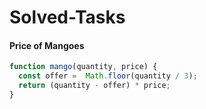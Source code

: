 # Solved-Tasks
#### Price of Mangoes
````javascript
function mango(quantity, price) {
  const offer =  Math.floor(quantity / 3);
  return (quantity - offer) * price;
}

````


